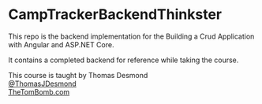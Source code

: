 # CampTrackerBackendThinkster
This repo is the backend implementation for the Building a Crud Application with Angular and ASP.NET Core. 

It contains a completed backend for reference while taking the course. 

This course is taught by Thomas Desmond     
[@ThomasJDesmond](https://twitter.com/ThomasJDesmond)  
[TheTomBomb.com](https://www.thetombomb.com)  
